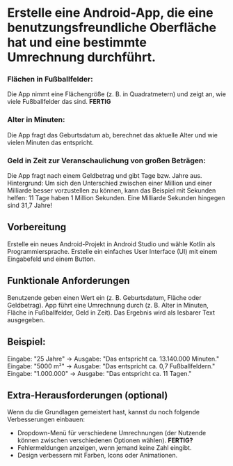 # Erstelle eine Android-App, die eine benutzungsfreundliche Oberfläche hat und eine bestimmte Umrechnung durchführt.

### Flächen in Fußballfelder:
Die App nimmt eine Flächengröße (z. B. in Quadratmetern) und zeigt an, wie viele Fußballfelder das sind. **FERTIG**

### Alter in Minuten: 
Die App fragt das Geburtsdatum ab, berechnet das aktuelle Alter und wie vielen Minuten das entspricht.

### Geld in Zeit zur Veranschaulichung von großen Beträgen: 
Die App fragt nach einem Geldbetrag und gibt Tage bzw. Jahre aus.  
Hintergrund: Um sich den Unterschied zwischen einer Million und einer Milliarde besser vorzustellen zu können,
kann das Beispiel mit Sekunden helfen: 11 Tage haben 1 Million Sekunden. Eine Milliarde Sekunden hingegen sind 31,7 Jahre!

## Vorbereitung

Erstelle ein neues Android-Projekt in Android Studio und wähle Kotlin als Programmiersprache.
Erstelle ein einfaches User Interface (UI) mit einem Eingabefeld und einem Button.

## Funktionale Anforderungen

Benutzende geben einen Wert ein (z. B. Geburtsdatum, Fläche oder Geldbetrag).
App führt eine Umrechnung durch (z. B. Alter in Minuten, Fläche in Fußballfelder, Geld in Zeit).
Das Ergebnis wird als lesbarer Text ausgegeben. 

## Beispiel:

Eingabe: "25 Jahre" → Ausgabe: "Das entspricht ca. 13.140.000 Minuten."  
Eingabe: "5000 m²" → Ausgabe: "Das entspricht ca. 0,7 Fußballfeldern."  
Eingabe: "1.000.000" → Ausgabe: "Das entspricht ca. 11 Tagen."
 

## Extra-Herausforderungen (optional)

Wenn du die Grundlagen gemeistert hast, kannst du noch folgende Verbesserungen einbauen:

* Dropdown-Menü für verschiedene Umrechnungen (der Nutzende können zwischen verschiedenen Optionen wählen). **FERTIG?**
* Fehlermeldungen anzeigen, wenn jemand keine Zahl eingibt.
* Design verbessern mit Farben, Icons oder Animationen.
 
